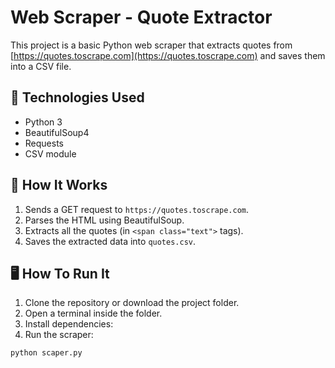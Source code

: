 # Web Scraper - Quote Extractor
This project is a basic Python web scraper that extracts quotes from [https://quotes.toscrape.com](https://quotes.toscrape.com) and saves them into a CSV file.
## 🔧 Technologies Used
- Python 3
- BeautifulSoup4
- Requests
- CSV module
## 📁 How It Works

1. Sends a GET request to `https://quotes.toscrape.com`.
2. Parses the HTML using BeautifulSoup.
3. Extracts all the quotes (in `<span class="text">` tags).
4. Saves the extracted data into `quotes.csv`.
## 🖥️ How To Run It

1. Clone the repository or download the project folder.
2. Open a terminal inside the folder.
3. Install dependencies:
4. Run the scraper:

```bash
python scaper.py